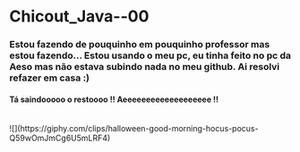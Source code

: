 # Chicout_Java--00
<h3>
Estou fazendo de pouquinho em pouquinho professor mas estou fazendo...
Estou usando o meu pc, eu tinha feito no pc da Aeso mas não estava subindo nada no meu github.
Ai resolvi refazer em casa :) 
</h3>


<h4>Tá saindooooo o restoooo !! Aeeeeeeeeeeeeeeeeeee !!</h4>
<br>
![](https://giphy.com/clips/halloween-good-morning-hocus-pocus-Q59wOmJmCg6U5mLRF4)

